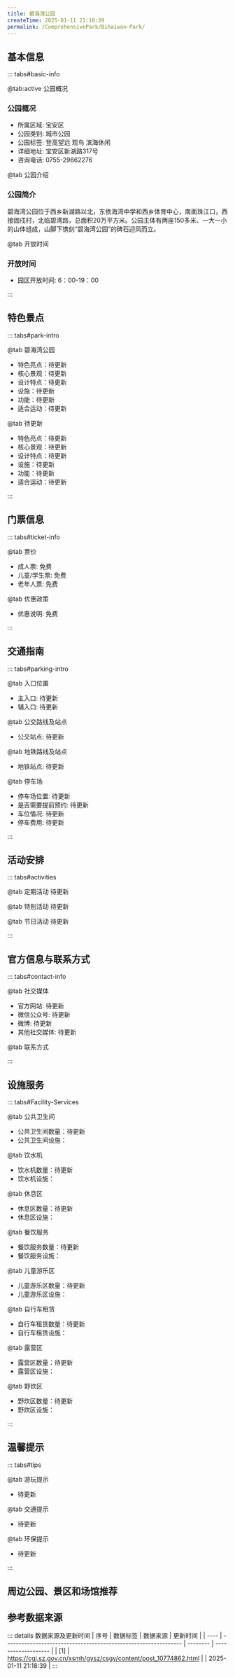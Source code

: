 ```yaml
---
title: 碧海湾公园
createTime: 2025-01-11 21:18:39
permalink: /ComprehensivePark/Bihaiwan-Park/
---
```


<script setup>
import ImageSwiper from '/.vuepress/theme/components/ImageSwiper.vue'
// 轮播图数据
const swiperItems = [
    {
      link: 'https://cgj.sz.gov.cn/img/4/4005/4005799/10774862.png',
      title: '碧海湾公园',
      description: '碧海湾公园位于西乡新湖路以北，东依海湾中学和西乡体育中心，南面珠江口，西接固戍村，北临碧湾路，总面积20万平方米。公园主体有两座150多米、一大一小的山体组成，山脚下镌刻“碧海湾公园”的碑石迎风而立。...',
      author: '深圳政府在线',
      date: '2025/01/11'
      },
  {
      link: 'https://cgj.sz.gov.cn/img/4/4005/4005799/10774862.png',
      title: '碧海湾公园',
      description: '碧海湾公园位于西乡新湖路以北，东依海湾中学和西乡体育中心，南面珠江口，西接固戍村，北临碧湾路，总面积20万平方米。公园主体有两座150多米、一大一小的山体组成，山脚下镌刻“碧海湾公园”的碑石迎风而立。...',
      author: '深圳政府在线',
      date: '2025/01/11'
      }
]
// 配置项
const swiperConfig = {
  height: 500,
  showInfo: true
}
</script>
<!-- 轮播图组件 -->
<ImageSwiper :items="swiperItems" :config="swiperConfig" />

## 基本信息

::: tabs#basic-info

@tab:active 公园概况
### 公园概况
- 所属区域: 宝安区
- 公园类别: 城市公园
- 公园标签: 登高望远 观鸟 滨海休闲
- 详细地址: 宝安区新湖路317号
- 咨询电话: 0755-29662276

@tab 公园介绍
### 公园简介
碧海湾公园位于西乡新湖路以北，东依海湾中学和西乡体育中心，南面珠江口，西接固戍村，北临碧湾路，总面积20万平方米。公园主体有两座150多米、一大一小的山体组成，山脚下镌刻“碧海湾公园”的碑石迎风而立。

@tab 开放时间
### 开放时间
- 园区开放时间: 6：00-19：00

:::

## 特色景点

::: tabs#park-intro

@tab 碧海湾公园
<ImageCard
image="https://cgj.sz.gov.cn/images/index20230710_1.png"
    title="碧海湾公园"
    description="公园园林绿化丰富，种有马占相思、木棉、荔枝、凤凰木、白玉兰、红苞木、梧桐树等名贵树种近20万株、亦有多品种观赏竹多达1万余丛。山顶的观景台可以享受清新的海风，180°观看海景，鸟瞰半个西乡。"
    date=""
    author="深圳政府在线"
/>


- 特色亮点：待更新
- 核心景观：待更新
- 设计特点：待更新
- 设施：待更新
- 功能：待更新
- 适合运动：待更新

@tab 待更新
<ImageCard
image="https://cgj.sz.gov.cn/images/index20230710_1.png"
    title="碧海湾公园"
    description="公园园林绿化丰富，种有马占相思、木棉、荔枝、凤凰木、白玉兰、红苞木、梧桐树等名贵树种近20万株、亦有多品种观赏竹多达1万余丛。山顶的观景台可以享受清新的海风，180°观看海景，鸟瞰半个西乡。"
    date=""
    author="深圳政府在线"
/>


- 特色亮点：待更新
- 核心景观：待更新
- 设计特点：待更新
- 设施：待更新
- 功能：待更新
- 适合运动：待更新

:::

## 门票信息

::: tabs#ticket-info

@tab 票价
- 成人票: 免费
- 儿童/学生票: 免费
- 老年人票: 免费

@tab 优惠政策
- 优惠说明: 免费

:::

## 交通指南

::: tabs#parking-intro

@tab 入口位置
- 主入口: 待更新
- 辅入口: 待更新

@tab 公交路线及站点
- 公交站点: 待更新

@tab 地铁路线及站点
- 地铁站点: 待更新

@tab 停车场
- 停车场位置: 待更新
- 是否需要提前预约: 待更新
- 车位情况: 待更新
- 停车费用: 待更新

:::

## 活动安排

::: tabs#activities

@tab 定期活动
待更新

@tab 特别活动
待更新

@tab 节日活动
待更新

:::

## 官方信息与联系方式

::: tabs#contact-info

@tab 社交媒体
- 官方网站: 待更新
- 微信公众号: 待更新
- 微博: 待更新
- 其他社交媒体: 待更新

@tab 联系方式

:::

## 设施服务

::: tabs#Facility-Services

@tab 公共卫生间
- 公共卫生间数量：待更新
- 公共卫生间设施：

@tab 饮水机
- 饮水机数量：待更新
- 饮水机设施：

@tab 休息区
- 休息区数量：待更新
- 休息区设施：

@tab 餐饮服务
- 餐饮服务数量：待更新
- 餐饮服务设施：

@tab 儿童游乐区
- 儿童游乐区数量：待更新
- 儿童游乐区设施：

@tab 自行车租赁
- 自行车租赁数量：待更新
- 自行车租赁设施：

@tab 露营区
- 露营区数量：待更新
- 露营区设施：

@tab 野炊区
- 野炊区数量：待更新
- 野炊区设施：

:::

## 温馨提示

::: tabs#tips

@tab 游玩提示
- 待更新

@tab 交通提示
- 待更新

@tab 环保提示
- 待更新

:::

## 周边公园、景区和场馆推荐

<CardGrid>
  <ImageCard
        image="https://cgj.sz.gov.cn/img/4/4005/4005800/10774864.png"
        title="翠岗公园"
        description="翠岗公园位于怀德南路与翠岗西路交会处，占地面积约62579.23平方米，海拔62.8米，建成于2016年12月1日。登临可北望凤凰山，南眺珠江口，俯瞰深圳机场航站楼，福永中心区和周边景物尽收眼底。
公园区域划分为文化艺术区、休闲娱乐区、荔枝林观赏区、登山健身区域，建有风雨廊、长廊、连廊各两间，榭一间，特色亭一座。
公园"
        href="/ComprehensivePark/Cuigang-Park/"
        author="待更新"
        date="2025/01/02"
      />
      <ImageCard
        image="https://cgj.sz.gov.cn/img/4/4005/4005800/10774864.png"
        title="翠岗公园"
        description="翠岗公园位于怀德南路与翠岗西路交会处，占地面积约62579.23平方米，海拔62.8米，建成于2016年12月1日。登临可北望凤凰山，南眺珠江口，俯瞰深圳机场航站楼，福永中心区和周边景物尽收眼底。
公园区域划分为文化艺术区、休闲娱乐区、荔枝林观赏区、登山健身区域，建有风雨廊、长廊、连廊各两间，榭一间，特色亭一座。
公园"
        href="/ComprehensivePark/Cuigang-Park/"
        author="待更新"
        date="2025/01/02"
      />
    </CardGrid>


## 参考数据来源

::: details 数据来源及更新时间
| 序号 | 数据标签                                                        | 数据来源 | 更新时间            |
| ---- | --------------------------------------------------------------- | -------- | ------------------- |
| [1]  | https://cgj.sz.gov.cn/xsmh/gysz/csgy/content/post_10774862.html |          | 2025-01-11 21:18:39 |
:::

